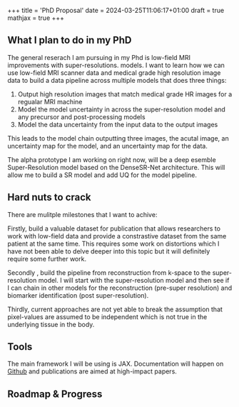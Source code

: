 +++
title = 'PhD Proposal'
date = 2024-03-25T11:06:17+01:00
draft = true
mathjax = true
+++

## What I plan to do in my PhD
The general reserach I am pursuing in my Phd is low-field MRI improvements with super-resolutions. models. I want to learn how we can use low-field MRI scanner data and medical grade high resolution image data to build a data pipeline across multiple models that does three things:

1) Output high resolution images that match medical grade HR images for a regualar MRI machine
2) Model the model uncertainty in across the super-resolution model and any precursor and post-processing models
3) Model the data uncertainty from the input data to the output images

This leads to the model chain outputting three images, the acutal image, an uncertainty map for the model, and an uncertainty map for the data.

The alpha prototype I am working on right now, will be a deep esemble Super-Resolution model based on the DenseSR-Net architecture. This will allow me to build a SR model and add UQ for the model pipeline.

## Hard nuts to crack
There are mulitple milestones that I want to achive:

Firstly, build a valuable dataset for publication that allows researchers to work with low-field data and provide a constrastive dataset from the same patient at the same time. This requires some work on distortions which I have not been able to delve deeper into this topic but it will definitely require some further work. 

Secondly , build the pipeline from reconstruction from k-space to the super-resolution model. I will start with the super-resolution model and then see if I can chain in other models for the reconstruction (pre-super resolution) and biomarker identification (post super-resolution).

Thirdly, current approaches are not yet able to break the assumption that pixel-values are assumed to be independent which is not true in the underlying tissue in the body. 


## Tools
The main framework I will be using is JAX. Documentation will happen on [Github](https://github.com/llctrautmann) and publications are aimed at high-impact papers.

## Roadmap & Progress
